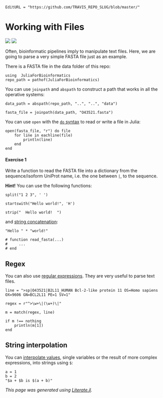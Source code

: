 ```@meta
EditURL = "https://github.com/TRAVIS_REPO_SLUG/blob/master/"
```

# Working with Files

[![](https://mybinder.org/badge_logo.svg)](https://mybinder.org/v2/gh/TRAVIS_REPO_SLUG/gh-pages?filepath=TRAVIS_TAG/Introduction/03_Files.ipynb)
[![](https://img.shields.io/badge/show-nbviewer-579ACA.svg)](https://nbviewer.jupyter.org/github/TRAVIS_REPO_SLUG/blob/gh-pages/TRAVIS_TAG/Introduction/03_Files.ipynb)

Often, bioinformatic pipelines imply to manipulate text files. Here, we are
going to parse a very simple FASTA file just as an example.

There is a FASTA file in the data folder of this repo:

```@example 03_Files
using  JuliaForBioinformatics
repo_path = pathof(JuliaForBioinformatics)
```

You can use `joinpath` and `abspath` to construct a path that works in all
the operative systems:

```@example 03_Files
data_path = abspath(repo_path, "..", "..", "data")
```

```@example 03_Files
fasta_file = joinpath(data_path, "O43521.fasta")
```

You can use `open` with the
[`do` syntax](https://docs.julialang.org/en/v1/manual/functions/#Do-Block-Syntax-for-Function-Arguments-1)
to read or write a file in Julia:

```@example 03_Files
open(fasta_file, "r") do file
    for line in eachline(file)
        println(line)
    end
end
```

#### Exercise 1

Write a function to read the FASTA file into a dictionary from the
sequence/isoform UniProt name, i.e. the one between `|`, to the sequence.

**Hint!** You can use the following functions:

```@example 03_Files
split("1 2 3", ' ')
```

```@example 03_Files
startswith("Hello world!", 'H')
```

```@example 03_Files
strip("  Hello world!  ")
```

and [string concatenation](https://docs.julialang.org/en/v1/manual/strings/#man-concatenation-1):

```@example 03_Files
"Hello " * "world!"
```

```@example 03_Files
# function read_fasta(...)
#     ...
# end
```

## Regex

You can also use [regular expressions](https://docs.julialang.org/en/v1/manual/strings/#Regular-Expressions-1).
They are very useful to parse text files.

```@example 03_Files
line = ">sp|O43521|B2L11_HUMAN Bcl-2-like protein 11 OS=Homo sapiens OX=9606 GN=BCL2L11 PE=1 SV=1"
```

```@example 03_Files
regex = r"^>\w+\|(\w+)\|"
```

```@example 03_Files
m = match(regex, line)
```

```@example 03_Files
if m !== nothing
    println(m[1])
end
```

## String interpolation

You can [interpolate values](https://docs.julialang.org/en/v1/manual/strings/#string-interpolation-1),
single variables or the result of more complex expressions, into
strings using `$`:

```@example 03_Files
a = 1
b = 2
"$a + $b is $(a + b)"
```

*This page was generated using [Literate.jl](https://github.com/fredrikekre/Literate.jl).*

